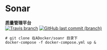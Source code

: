 # Sonar

**质量管理平台**
<br>
[![Travis branch](https://img.shields.io/travis/RogerAbyss/ADocker/sonar.svg)]()
[![GitHub last commit (branch)](https://img.shields.io/github/last-commit/RogerAbyss/ADocker/sonar.svg)]()

```
# git clone 在ADocker/soanr 目录下
docker-compose -f docker-compose.yml up &
```

